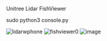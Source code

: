 Unitree Lidar FishViewer

sudo python3 console.py

![lidarwphone](https://github.com/Jayson-Tolleson/UniTree-Lidar-Python-Example/assets/30577311/669efdfc-5b8f-4735-b27c-8459c7754e96)
![fishviewer0](https://github.com/Jayson-Tolleson/UniTree-Lidar-Python-Example/assets/30577311/182a9517-82a7-4686-ba78-4110cd7e2f69)
![image](https://github.com/Jayson-Tolleson/UniTree-Lidar-Python-Example/assets/30577311/cf1149dc-fcb3-41cd-8878-618b6c331151)
